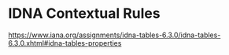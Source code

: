 # IDNA Contextual Rules
https://www.iana.org/assignments/idna-tables-6.3.0/idna-tables-6.3.0.xhtml#idna-tables-properties
